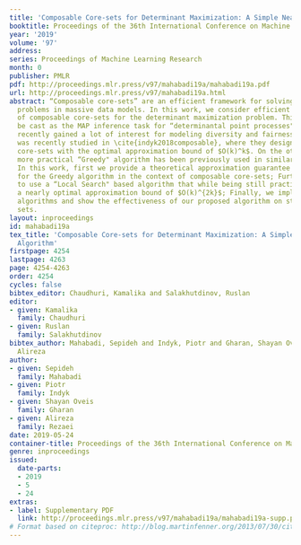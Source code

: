 ```yaml
---
title: 'Composable Core-sets for Determinant Maximization: A Simple Near-Optimal Algorithm'
booktitle: Proceedings of the 36th International Conference on Machine Learning
year: '2019'
volume: '97'
address: 
series: Proceedings of Machine Learning Research
month: 0
publisher: PMLR
pdf: http://proceedings.mlr.press/v97/mahabadi19a/mahabadi19a.pdf
url: http://proceedings.mlr.press/v97/mahabadi19a.html
abstract: “Composable core-sets” are an efficient framework for solving optimization
  problems in massive data models. In this work, we consider efficient construction
  of composable core-sets for the determinant maximization problem. This can also
  be cast as the MAP inference task for “determinantal point processes", that have
  recently gained a lot of interest for modeling diversity and fairness. The problem
  was recently studied in \cite{indyk2018composable}, where they designed composable
  core-sets with the optimal approximation bound of $O(k)^k$. On the other hand, the
  more practical “Greedy" algorithm has been previously used in similar contexts.
  In this work, first we provide a theoretical approximation guarantee of $C^{k^2}$
  for the Greedy algorithm in the context of composable core-sets; Further, we propose
  to use a “Local Search" based algorithm that while being still practical, achieves
  a nearly optimal approximation bound of $O(k)^{2k}$; Finally, we implement all three
  algorithms and show the effectiveness of our proposed algorithm on standard data
  sets.
layout: inproceedings
id: mahabadi19a
tex_title: 'Composable Core-sets for Determinant Maximization: A Simple Near-Optimal
  Algorithm'
firstpage: 4254
lastpage: 4263
page: 4254-4263
order: 4254
cycles: false
bibtex_editor: Chaudhuri, Kamalika and Salakhutdinov, Ruslan
editor:
- given: Kamalika
  family: Chaudhuri
- given: Ruslan
  family: Salakhutdinov
bibtex_author: Mahabadi, Sepideh and Indyk, Piotr and Gharan, Shayan Oveis and Rezaei,
  Alireza
author:
- given: Sepideh
  family: Mahabadi
- given: Piotr
  family: Indyk
- given: Shayan Oveis
  family: Gharan
- given: Alireza
  family: Rezaei
date: 2019-05-24
container-title: Proceedings of the 36th International Conference on Machine Learning
genre: inproceedings
issued:
  date-parts:
  - 2019
  - 5
  - 24
extras:
- label: Supplementary PDF
  link: http://proceedings.mlr.press/v97/mahabadi19a/mahabadi19a-supp.pdf
# Format based on citeproc: http://blog.martinfenner.org/2013/07/30/citeproc-yaml-for-bibliographies/
---
```

